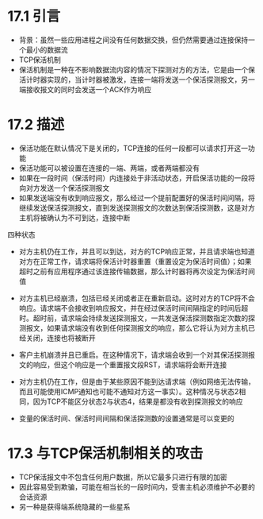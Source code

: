 # 17.1 引言

- 背景：虽然一些应用进程之间没有任何数据交换，但仍然需要通过连接保持一个最小的数据流
- TCP保活机制
- 保活机制是一种在不影响数据流内容的情况下探测对方的方法，它是由一个保活计时器实现的，当计时器被激发，连接一端将发送一个保活探测报文，另一端接收报文的同时会发送一个ACK作为响应



# 17.2 描述

- 保活功能在默认情况下是关闭的，TCP连接的任何一段都可以请求打开这一功能
- 保活功能可以被设置在连接的一端、两端，或者两端都没有
- 如果在一段时间（保活时间）内连接处于非活动状态，开启保活功能的一段将向对方发送一个保活探测报文
- 如果发送端没有收到响应报文，那么经过一个提前配置好的保活时间间隔，将继续发送保活探测报文，直到发送探测报文的次数达到保活探测数，这是对方主机将被确认为不可到达，连接中断



四种状态

- 对方主机仍在工作，并且可以到达，对方的TCP响应正常，并且请求端也知道对方在正常工作，请求端将保活计时器重置（重置设定为保活时间值）；如果超时之前有应用程序通过该连接传输数据，那么计时器将再次设定为保活时间值
- 对方主机已经崩溃，包括已经关闭或者正在重新启动。这时对方的TCP将不会响应。请求端不会接收到响应报文，并在经过保活时间间隔指定的时间后超时。超时前，请求端会持续发送探测报文，一共发送保活探测数指定次数的探测报文，如果请求端没有收到任何探测报文的响应，那么它将认为对方主机已经关闭，连接也将被断开
- 客户主机崩溃并且已重启。在这种情况下，请求端会收到一个对其保活探测报文的响应，但这个响应是一个重置报文段RST，请求端将会断开连接
- 对方主机仍在工作，但是由于某些原因不能到达请求端（例如网络无法传输，而且可能使用ICMP通知也可能不通知对方这一事实）。这种情况与状态2相同，因为TCP不能区分状态2与状态4，结果是都没有收到探测报文的响应



- 变量的保活时间、保活时间间隔和保活探测数的设置通常是可以变更的



# 17.3 与TCP保活机制相关的攻击

- TCP保活报文中不包含任何用户数据，所以它最多只进行有限的加密
- 因此容易受到欺骗，可能在相当长的一段时间内，受害主机必须维护不必要的会话资源
- 另一种是获得端系统隐藏的一些星系
